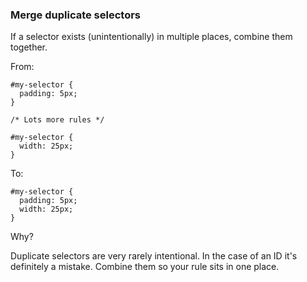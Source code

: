 ### Merge duplicate selectors

If a selector exists (unintentionally) in multiple places, combine them together.

From:
```
#my-selector {
  padding: 5px;
}

/* Lots more rules */

#my-selector {
  width: 25px;
}

```

To:
```
#my-selector {
  padding: 5px;
  width: 25px;
}
```

Why?

Duplicate selectors are very rarely intentional. In the case of an ID it's definitely a mistake.
Combine them so your rule sits in one place.
